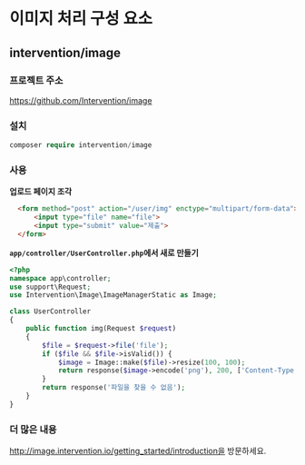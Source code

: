 # 이미지 처리 구성 요소

## intervention/image

### 프로젝트 주소

https://github.com/Intervention/image

### 설치

```php
composer require intervention/image
```

### 사용

**업로드 페이지 조각**

```html
  <form method="post" action="/user/img" enctype="multipart/form-data">
      <input type="file" name="file">
      <input type="submit" value="제출">
  </form>
```

**`app/controller/UserController.php`에서 새로 만들기**

```php
<?php
namespace app\controller;
use support\Request;
use Intervention\Image\ImageManagerStatic as Image;

class UserController
{
    public function img(Request $request)
    {
        $file = $request->file('file');
        if ($file && $file->isValid()) {
            $image = Image::make($file)->resize(100, 100);
            return response($image->encode('png'), 200, ['Content-Type' => 'image/png']);
        }
        return response('파일을 찾을 수 없음');
    }
}
```

### 더 많은 내용

http://image.intervention.io/getting_started/introduction을 방문하세요.
